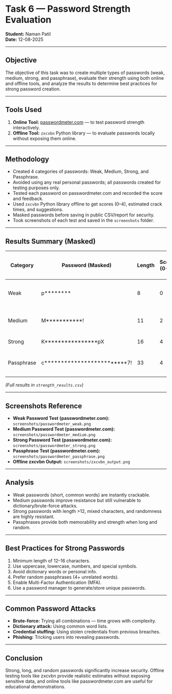 # Task 6 — Password Strength Evaluation

**Student:** Naman Patil  
**Date:** 12-08-2025

---

## Objective
The objective of this task was to create multiple types of passwords (weak, medium, strong, and passphrase), evaluate their strength using both online and offline tools, and analyze the results to determine best practices for strong password creation.

---

## Tools Used
1. **Online Tool:** [passwordmeter.com](https://passwordmeter.com/) — to test password strength interactively.
2. **Offline Tool:** `zxcvbn` Python library — to evaluate passwords locally without exposing them online.

---

## Methodology
- Created 4 categories of passwords: Weak, Medium, Strong, and Passphrase.
- Avoided using any real personal passwords; all passwords created for testing purposes only.
- Tested each password on passwordmeter.com and recorded the score and feedback.
- Used `zxcvbn` Python library offline to get scores (0–4), estimated crack times, and suggestions.
- Masked passwords before saving in public CSV/report for security.
- Took screenshots of each test and saved in the `screenshots` folder.

---

## Results Summary (Masked)

| Category    | Password (Masked)   | Length | Score (0-4) | Crack Time (Offline Estimate) | Feedback |
|-------------|---------------------|--------|-------------|--------------------------------|----------|
| Weak        | p********           | 8      | 0           | Instant                        | Add more characters, use mixed case |
| Medium      | M***********!       | 11     | 2           | Hours                          | Increase length, add more symbols |
| Strong      | K****************pX | 16     | 4           | Centuries                      | Good password |
| Passphrase  | c*************************7! | 33     | 4           | Centuries                      | Good length, hard to guess |

*(Full results in `strength_results.csv`)*

---

## Screenshots Reference
- **Weak Password Test (passwordmeter.com):** `screenshots/passwordmeter_weak.png`
- **Medium Password Test (passwordmeter.com):** `screenshots/passwordmeter_medium.png`
- **Strong Password Test (passwordmeter.com):** `screenshots/passwordmeter_strong.png`
- **Passphrase Test (passwordmeter.com):** `screenshots/passwordmeter_passphrase.png`
- **Offline zxcvbn Output:** `screenshots/zxcvbn_output.png`

---

## Analysis
- Weak passwords (short, common words) are instantly crackable.
- Medium passwords improve resistance but still vulnerable to dictionary/brute-force attacks.
- Strong passwords with length >12, mixed characters, and randomness are highly resistant.
- Passphrases provide both memorability and strength when long and random.

---

## Best Practices for Strong Passwords
1. Minimum length of 12–16 characters.
2. Use uppercase, lowercase, numbers, and special symbols.
3. Avoid dictionary words or personal info.
4. Prefer random passphrases (4+ unrelated words).
5. Enable Multi-Factor Authentication (MFA).
6. Use a password manager to generate/store unique passwords.

---

## Common Password Attacks
- **Brute-force:** Trying all combinations — time grows with complexity.
- **Dictionary attack:** Using common word lists.
- **Credential stuffing:** Using stolen credentials from previous breaches.
- **Phishing:** Tricking users into revealing passwords.

---

## Conclusion
Strong, long, and random passwords significantly increase security. Offline testing tools like zxcvbn provide realistic estimates without exposing sensitive data, and online tools like passwordmeter.com are useful for educational demonstrations.

